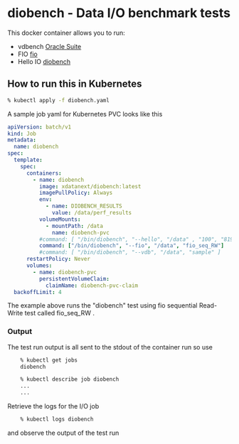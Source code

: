 # diobench - Data I/O benchmark tests

This docker container allows you to run:

- vdbench [Oracle Suite](https://www.oracle.com/technetwork/server-storage/vdbench-downloads-1901681.html)
- FIO [fio](https://github.com/axboe/fio)
- Hello IO [diobench](https://raw.githubusercontent.com/xdatanext/diobench/master/diobench)

## How to run this in Kubernetes

```bash
% kubectl apply -f diobench.yaml
```

A sample job yaml for Kubernetes PVC looks like this

```yaml
apiVersion: batch/v1
kind: Job
metadata:
  name: diobench
spec:
  template:
    spec:
      containers:
        - name: diobench
          image: xdatanext/diobench:latest
          imagePullPolicy: Always
          env:
            - name: DIOBENCH_RESULTS
              value: /data/perf_results
          volumeMounts:
            - mountPath: /data
              name: diobench-pvc
          #command: [ "/bin/diobench", "--hello", "/data" , "100", "8192" ]
          command: ["/bin/diobench", "--fio", "/data", "fio_seq_RW"]
          #command: [ "/bin/diobench", "--vdb", "/data", "sample" ]
      restartPolicy: Never
      volumes:
        - name: diobench-pvc
          persistentVolumeClaim:
            claimName: diobench-pvc-claim
  backoffLimit: 4
```

The example above runs the "diobench" test using fio sequential Read-Write test called fio_seq_RW .

### Output

The test run output is all sent to the stdout of the container run so use

```bash
	% kubectl get jobs
	diobench

	% kubectl describe job diobench
	...
	...
```

Retrieve the logs for the I/O job

```bash
	% kubectl logs diobench
```

and observe the output of the test run
